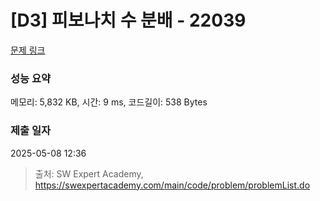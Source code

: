 # [D3] 피보나치 수 분배 - 22039 

[문제 링크](https://swexpertacademy.com/main/code/problem/problemDetail.do?contestProbId=AZGSf4TaM08DFAXd) 

### 성능 요약

메모리: 5,832 KB, 시간: 9 ms, 코드길이: 538 Bytes

### 제출 일자

2025-05-08 12:36



> 출처: SW Expert Academy, https://swexpertacademy.com/main/code/problem/problemList.do